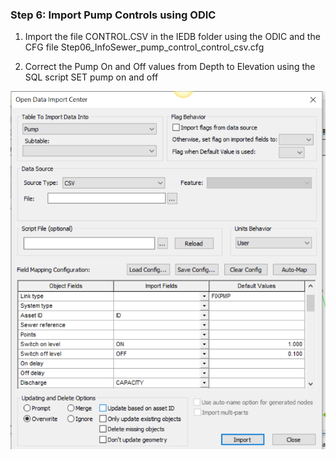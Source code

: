 ### Step 6: Import Pump Controls using ODIC

1. Import the file CONTROL.CSV in the IEDB folder using the ODIC and the CFG file Step06_InfoSewer_pump_control_control_csv.cfg

2. Correct the Pump On and Off values from Depth to Elevation using the SQL script SET pump on and off

![Alt text](./media/image-15.png)
